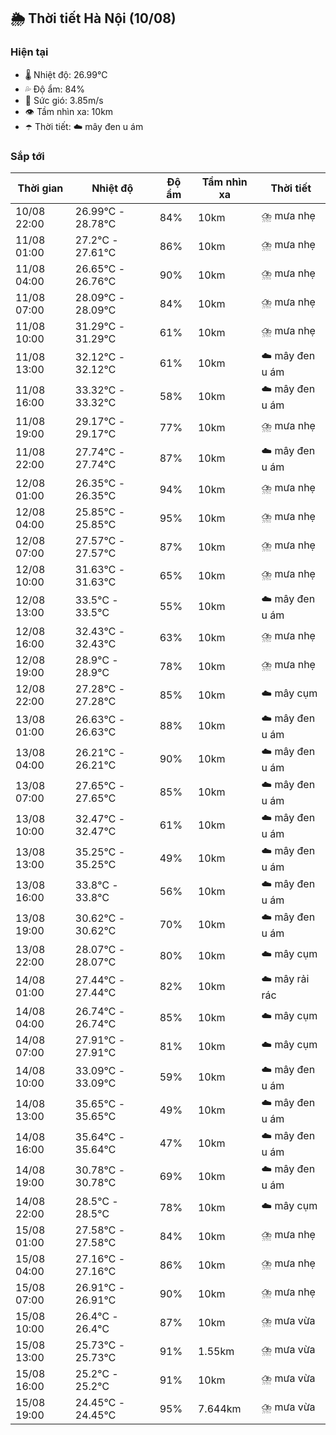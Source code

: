 ## 🌦️ Thời tiết Hà Nội (10/08)

### Hiện tại

- 🌡️ Nhiệt độ: 26.99℃
- 💦 Độ ẩm: 84%
- 💨 Sức gió: 3.85m/s
- 👁️ Tầm nhìn xa: 10km
- ☂️ Thời tiết: ☁️ mây đen u ám

### Sắp tới

| Thời gian | Nhiệt độ | Độ ẩm | Tầm nhìn xa | Thời tiết |
| --- | --- | --- | --- | --- |
| 10/08 22:00 | 26.99℃ - 28.78℃ | 84% | 10km | ⛈️ mưa nhẹ |
| 11/08 01:00 | 27.2℃ - 27.61℃ | 86% | 10km | ⛈️ mưa nhẹ |
| 11/08 04:00 | 26.65℃ - 26.76℃ | 90% | 10km | ⛈️ mưa nhẹ |
| 11/08 07:00 | 28.09℃ - 28.09℃ | 84% | 10km | ⛈️ mưa nhẹ |
| 11/08 10:00 | 31.29℃ - 31.29℃ | 61% | 10km | ⛈️ mưa nhẹ |
| 11/08 13:00 | 32.12℃ - 32.12℃ | 61% | 10km | ☁️ mây đen u ám |
| 11/08 16:00 | 33.32℃ - 33.32℃ | 58% | 10km | ☁️ mây đen u ám |
| 11/08 19:00 | 29.17℃ - 29.17℃ | 77% | 10km | ⛈️ mưa nhẹ |
| 11/08 22:00 | 27.74℃ - 27.74℃ | 87% | 10km | ☁️ mây đen u ám |
| 12/08 01:00 | 26.35℃ - 26.35℃ | 94% | 10km | ⛈️ mưa nhẹ |
| 12/08 04:00 | 25.85℃ - 25.85℃ | 95% | 10km | ⛈️ mưa nhẹ |
| 12/08 07:00 | 27.57℃ - 27.57℃ | 87% | 10km | ⛈️ mưa nhẹ |
| 12/08 10:00 | 31.63℃ - 31.63℃ | 65% | 10km | ⛈️ mưa nhẹ |
| 12/08 13:00 | 33.5℃ - 33.5℃ | 55% | 10km | ☁️ mây đen u ám |
| 12/08 16:00 | 32.43℃ - 32.43℃ | 63% | 10km | ⛈️ mưa nhẹ |
| 12/08 19:00 | 28.9℃ - 28.9℃ | 78% | 10km | ⛈️ mưa nhẹ |
| 12/08 22:00 | 27.28℃ - 27.28℃ | 85% | 10km | ☁️ mây cụm |
| 13/08 01:00 | 26.63℃ - 26.63℃ | 88% | 10km | ☁️ mây đen u ám |
| 13/08 04:00 | 26.21℃ - 26.21℃ | 90% | 10km | ☁️ mây đen u ám |
| 13/08 07:00 | 27.65℃ - 27.65℃ | 85% | 10km | ☁️ mây đen u ám |
| 13/08 10:00 | 32.47℃ - 32.47℃ | 61% | 10km | ☁️ mây đen u ám |
| 13/08 13:00 | 35.25℃ - 35.25℃ | 49% | 10km | ☁️ mây đen u ám |
| 13/08 16:00 | 33.8℃ - 33.8℃ | 56% | 10km | ☁️ mây đen u ám |
| 13/08 19:00 | 30.62℃ - 30.62℃ | 70% | 10km | ☁️ mây đen u ám |
| 13/08 22:00 | 28.07℃ - 28.07℃ | 80% | 10km | ☁️ mây cụm |
| 14/08 01:00 | 27.44℃ - 27.44℃ | 82% | 10km | ☁️ mây rải rác |
| 14/08 04:00 | 26.74℃ - 26.74℃ | 85% | 10km | ☁️ mây cụm |
| 14/08 07:00 | 27.91℃ - 27.91℃ | 81% | 10km | ☁️ mây cụm |
| 14/08 10:00 | 33.09℃ - 33.09℃ | 59% | 10km | ☁️ mây đen u ám |
| 14/08 13:00 | 35.65℃ - 35.65℃ | 49% | 10km | ☁️ mây đen u ám |
| 14/08 16:00 | 35.64℃ - 35.64℃ | 47% | 10km | ☁️ mây đen u ám |
| 14/08 19:00 | 30.78℃ - 30.78℃ | 69% | 10km | ☁️ mây đen u ám |
| 14/08 22:00 | 28.5℃ - 28.5℃ | 78% | 10km | ☁️ mây cụm |
| 15/08 01:00 | 27.58℃ - 27.58℃ | 84% | 10km | ⛈️ mưa nhẹ |
| 15/08 04:00 | 27.16℃ - 27.16℃ | 86% | 10km | ⛈️ mưa nhẹ |
| 15/08 07:00 | 26.91℃ - 26.91℃ | 90% | 10km | ⛈️ mưa nhẹ |
| 15/08 10:00 | 26.4℃ - 26.4℃ | 87% | 10km | ⛈️ mưa vừa |
| 15/08 13:00 | 25.73℃ - 25.73℃ | 91% | 1.55km | ⛈️ mưa vừa |
| 15/08 16:00 | 25.2℃ - 25.2℃ | 91% | 10km | ⛈️ mưa vừa |
| 15/08 19:00 | 24.45℃ - 24.45℃ | 95% | 7.644km | ⛈️ mưa vừa |
